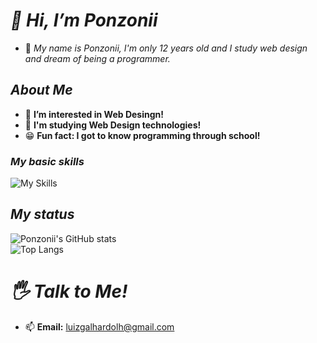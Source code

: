 # *👋 Hi, I’m Ponzonii*

- 👤 *My name is Ponzonii, I'm only 12 years old and I study web design and dream of being a programmer.*
 
## *About Me*

- 👀 **I’m interested in Web Desingn!**
- 🌱 **I'm studying Web Design technologies!**
- 😁 **Fun fact: I got to know programming through school!**

### *My basic skills*

![My Skills](https://skillicons.dev/icons?i=html,css,bootstrap,js,react,python,flask&perline=)

## *My status*

![Ponzonii's GitHub stats](https://github-readme-stats.vercel.app/api?username=Ponzonii&theme=radical&hide_border=true&show-icons=true) <br>
![Top Langs](https://github-readme-stats.vercel.app/api/top-langs/?username=Ponzonii&layout=compact&theme=radical&hide_border=true)

# *🖐️ Talk to Me!*
- 📫 **Email:** [luizgalhardolh@gmail.com](mailto:luizgalhardolh@gmail.com)
